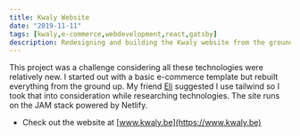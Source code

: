 ```yaml
---
title: Kwaly Website
date: "2019-11-11"
tags: [kwaly,e-commerce,webdevelopment,react,gatsby]
description: Redesigning and building the Kwaly website from the ground up using Gatsby, React and Netlify
---
```


This project was a challenge considering all these technologies were relatively new. I started out with a basic e-commerce template but rebuilt everything from the ground up. My friend [Eli](https://ecolpaert.com/) suggested I use tailwind so I took that into consideration while researching technologies. The site runs on the JAM stack powered by Netlify.

* Check out the website at [www.kwaly.be](https://www.kwaly.be) 